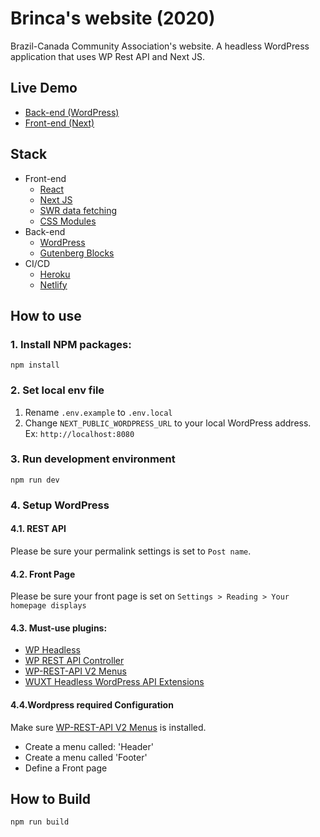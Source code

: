 # Brinca's website (2020)

Brazil-Canada Community Association's website. A headless WordPress application that uses WP Rest API and Next JS.

## Live Demo

- <a href='https://brinca-2020.herokuapp.com/'>Back-end (WordPress)</a>
- <a href='https://brinca-2020.netlify.app/'>Front-end (Next)</a>


## Stack

- Front-end
  - <a href='https://reactjs.org/'>React</a>
  - <a href='https://nextjs.org/'>Next JS</a>
  - <a href='https://swr.vercel.app/'>SWR data fetching</a>
  - <a href='https://github.com/css-modules/css-modules'>CSS Modules</a>
- Back-end
  - <a href='https://wordpress.org/'>WordPress</a>
  - <a href='https://wordpress.org/gutenberg/'>Gutenberg Blocks</a>
- CI/CD
  - <a href='https://www.heroku.com/'>Heroku</a>
  - <a href='https://www.netlify.com/'>Netlify</a>

## How to use

### 1. Install NPM packages:

`npm install`


### 2. Set local env file 

1. Rename `.env.example` to `.env.local`
2. Change `NEXT_PUBLIC_WORDPRESS_URL` to your local WordPress address. Ex: `http://localhost:8080`


### 3. Run development environment

`npm run dev`

### 4. Setup WordPress

#### 4.1. REST API

Please be sure your permalink settings is set to `Post name`.

#### 4.2. Front Page

Please be sure your front page is set on `Settings > Reading > Your homepage displays`

#### 4.3. Must-use plugins:

- <a href='http://joebr.io/'>WP Headless</a>
- <a href='https://www.yikesplugins.com/'>WP REST API Controller</a>
- <a href='https://thebatclaud.io/'>WP-REST-API V2 Menus</a>
- <a href='http://www.danielauener.com/wordpress-rest-api-extensions-for-going-headless-wp/'>WUXT Headless WordPress API Extensions</a>

#### 4.4.Wordpress required Configuration

Make sure <a href='https://thebatclaud.io/'>WP-REST-API V2 Menus</a> is installed.

- Create a menu called: 'Header'
- Create a menu called 'Footer'
- Define a Front page

## How to Build

`npm run build`
